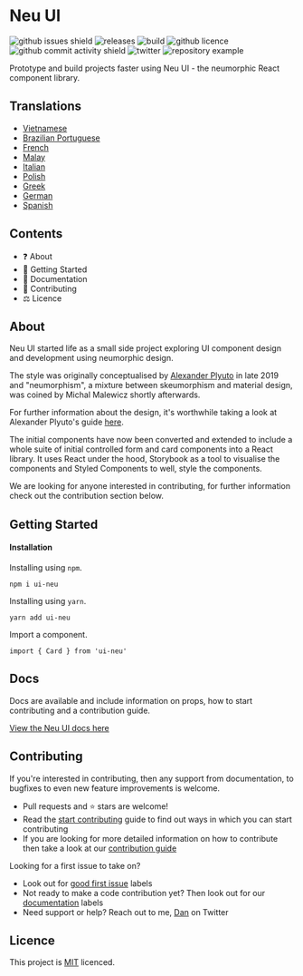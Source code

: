 # Neu UI

![github issues shield](https://img.shields.io/github/issues/daniel-norris/neumorphic_design)
![releases](https://img.shields.io/github/v/release/daniel-norris/neu_ui?include_prereleases)
![build](https://img.shields.io/github/workflow/status/daniel-norris/neu_ui/Release)
![github licence](https://img.shields.io/github/license/daniel-norris/neu_ui)
![github commit activity shield](https://img.shields.io/github/commit-activity/m/daniel-norris/neumorphic_design)
![twitter](https://img.shields.io/twitter/follow/danielpnorris)
![repository example](src/demo.gif)

Prototype and build projects faster using Neu UI - the neumorphic React component library.

## Translations
- [Vietnamese](./translations/vietnamese/README.md)
- [Brazilian Portuguese](./translations/portuguese/README.md)
- [French](./translations/french/README.md)
- [Malay](./translations/malay/README.md)
- [Italian](./translations/italian/README.md)
- [Polish](./translations/polish/README.md)
- [Greek](./translations/greek/README.md)
- [German](./translations/german/README.md)
- [Spanish](./translations/spanish/README.md)

## Contents

- ❓ About
- 🚀 Getting Started
- 📝 Documentation
- 👏 Contributing
- ⚖️ Licence

## About

Neu UI started life as a small side project exploring UI component design and development using neumorphic design.

The style was originally conceptualised by [Alexander Plyuto](https://dribbble.com/alexplyuto) in late 2019 and "neumorphism", a mixture between skeumorphism and material design, was coined by Michal Malewicz shortly afterwards.

For further information about the design, it's worthwhile taking a look at Alexander Plyuto's guide [here](https://www.figma.com/file/J1uPSOY5k577mDpSfGFven/Neomorphism-Guide-2.0-%7C-Original?node-id=26580%3A1425).

The initial components have now been converted and extended to include a whole suite of initial controlled form and card components into a React library. It uses React under the hood, Storybook as a tool to visualise the components and Styled Components to well, style the components.

We are looking for anyone interested in contributing, for further information check out the contribution section below.

## Getting Started

#### Installation

Installing using `npm`.

```
npm i ui-neu
```

Installing using `yarn`.

```
yarn add ui-neu
```

Import a component.

```
import { Card } from 'ui-neu'
```

## Docs

Docs are available and include information on props, how to start contributing and a contribution guide.

[View the Neu UI docs here](https://ui-neu.netlify.app/)

## Contributing

If you're interested in contributing, then any support from documentation, to bugfixes to even new feature improvements is welcome.

- Pull requests and ⭐ stars are welcome!
- Read the [start contributing](CONTRIBUTING.md) guide to find out ways in which you can start contributing
- If you are looking for more detailed information on how to contribute then take a look at our [contribution guide](CONTRIBUTING_GUIDE.md)

Looking for a first issue to take on?

- Look out for [good first issue](https://github.com/daniel-norris/neu_ui/labels/good%20first%20issue) labels
- Not ready to make a code contribution yet? Then look out for our [documentation](https://github.com/daniel-norris/neu_ui/labels/documentation) labels
- Need support or help? Reach out to me, [Dan](https://twitter.com/danielpnorris) on Twitter

## Licence

This project is [MIT](/LICENSE) licenced.
